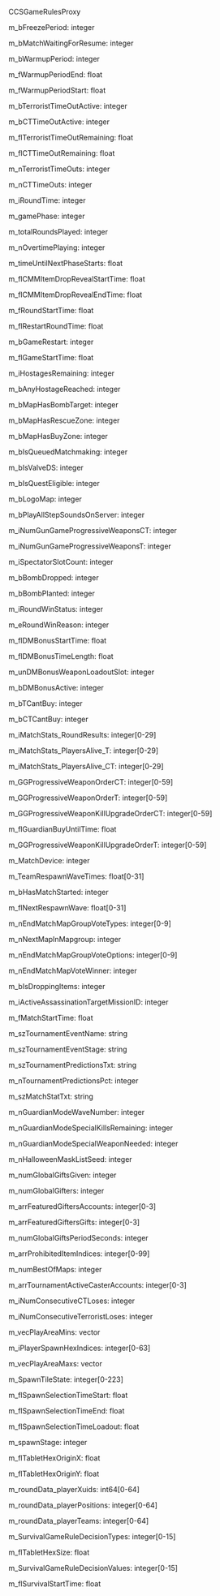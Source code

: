 CCSGameRulesProxy

m_bFreezePeriod: integer

m_bMatchWaitingForResume: integer

m_bWarmupPeriod: integer

m_fWarmupPeriodEnd: float

m_fWarmupPeriodStart: float

m_bTerroristTimeOutActive: integer

m_bCTTimeOutActive: integer

m_flTerroristTimeOutRemaining: float

m_flCTTimeOutRemaining: float

m_nTerroristTimeOuts: integer

m_nCTTimeOuts: integer

m_iRoundTime: integer

m_gamePhase: integer

m_totalRoundsPlayed: integer

m_nOvertimePlaying: integer

m_timeUntilNextPhaseStarts: float

m_flCMMItemDropRevealStartTime: float

m_flCMMItemDropRevealEndTime: float

m_fRoundStartTime: float

m_flRestartRoundTime: float

m_bGameRestart: integer

m_flGameStartTime: float

m_iHostagesRemaining: integer

m_bAnyHostageReached: integer

m_bMapHasBombTarget: integer

m_bMapHasRescueZone: integer

m_bMapHasBuyZone: integer

m_bIsQueuedMatchmaking: integer

m_bIsValveDS: integer

m_bIsQuestEligible: integer

m_bLogoMap: integer

m_bPlayAllStepSoundsOnServer: integer

m_iNumGunGameProgressiveWeaponsCT: integer

m_iNumGunGameProgressiveWeaponsT: integer

m_iSpectatorSlotCount: integer

m_bBombDropped: integer

m_bBombPlanted: integer

m_iRoundWinStatus: integer

m_eRoundWinReason: integer

m_flDMBonusStartTime: float

m_flDMBonusTimeLength: float

m_unDMBonusWeaponLoadoutSlot: integer

m_bDMBonusActive: integer

m_bTCantBuy: integer

m_bCTCantBuy: integer

m_iMatchStats_RoundResults: integer[0-29]

m_iMatchStats_PlayersAlive_T: integer[0-29]

m_iMatchStats_PlayersAlive_CT: integer[0-29]

m_GGProgressiveWeaponOrderCT: integer[0-59]

m_GGProgressiveWeaponOrderT: integer[0-59]

m_GGProgressiveWeaponKillUpgradeOrderCT: integer[0-59]

m_flGuardianBuyUntilTime: float

m_GGProgressiveWeaponKillUpgradeOrderT: integer[0-59]

m_MatchDevice: integer

m_TeamRespawnWaveTimes: float[0-31]

m_bHasMatchStarted: integer

m_flNextRespawnWave: float[0-31]

m_nEndMatchMapGroupVoteTypes: integer[0-9]

m_nNextMapInMapgroup: integer

m_nEndMatchMapGroupVoteOptions: integer[0-9]

m_nEndMatchMapVoteWinner: integer

m_bIsDroppingItems: integer

m_iActiveAssassinationTargetMissionID: integer

m_fMatchStartTime: float

m_szTournamentEventName: string

m_szTournamentEventStage: string

m_szTournamentPredictionsTxt: string

m_nTournamentPredictionsPct: integer

m_szMatchStatTxt: string

m_nGuardianModeWaveNumber: integer

m_nGuardianModeSpecialKillsRemaining: integer

m_nGuardianModeSpecialWeaponNeeded: integer

m_nHalloweenMaskListSeed: integer

m_numGlobalGiftsGiven: integer

m_numGlobalGifters: integer

m_arrFeaturedGiftersAccounts: integer[0-3]

m_arrFeaturedGiftersGifts: integer[0-3]

m_numGlobalGiftsPeriodSeconds: integer

m_arrProhibitedItemIndices: integer[0-99]

m_numBestOfMaps: integer

m_arrTournamentActiveCasterAccounts: integer[0-3]

m_iNumConsecutiveCTLoses: integer

m_iNumConsecutiveTerroristLoses: integer

m_vecPlayAreaMins: vector

m_iPlayerSpawnHexIndices: integer[0-63]

m_vecPlayAreaMaxs: vector

m_SpawnTileState: integer[0-223]

m_flSpawnSelectionTimeStart: float

m_flSpawnSelectionTimeEnd: float

m_flSpawnSelectionTimeLoadout: float

m_spawnStage: integer

m_flTabletHexOriginX: float

m_flTabletHexOriginY: float

m_roundData_playerXuids: int64[0-64]

m_roundData_playerPositions: integer[0-64]

m_roundData_playerTeams: integer[0-64]

m_SurvivalGameRuleDecisionTypes: integer[0-15]

m_flTabletHexSize: float

m_SurvivalGameRuleDecisionValues: integer[0-15]

m_flSurvivalStartTime: float